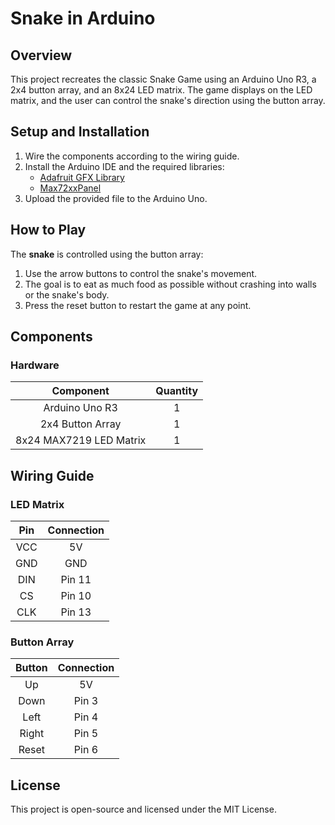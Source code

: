 # Snake in Arduino

## Overview

This project recreates the classic Snake Game using an Arduino Uno R3, a 2x4 button array, and an 8x24 LED matrix. The game displays on the LED matrix, and the user can control the snake's direction using the button array.

## Setup and Installation
1. Wire the components according to the wiring guide.
2. Install the Arduino IDE and the required libraries:
   - [Adafruit GFX Library](https://github.com/adafruit/Adafruit-GFX-Library)
   - [Max72xxPanel](https://github.com/markruys/arduino-Max72xxPanel?tab=readme-ov-file)
4. Upload the provided file to the Arduino Uno.

## How to Play
The **snake** is controlled using the button array:

1. Use the arrow buttons to control the snake's movement.
2. The goal is to eat as much food as possible without crashing into walls or the snake's body.
3. Press the reset button to restart the game at any point.

## Components

### Hardware
Component | Quantity
:-:|:-:
Arduino Uno R3|1
2x4 Button Array|1
8x24 MAX7219 LED Matrix|1

## Wiring Guide

### LED Matrix
Pin | Connection
:-:|:-:
VCC|5V
GND|GND
DIN|Pin 11
CS|Pin 10
CLK|Pin 13

### Button Array
Button | Connection
:-:|:-:
Up|5V
Down|Pin 3
Left|Pin 4
Right|Pin 5
Reset|Pin 6

## License
This project is open-source and licensed under the MIT License.
